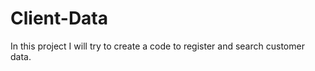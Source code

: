 # Client-Data
 In this project I will try to create a code to register and search customer data.


&shy;